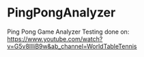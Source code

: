 # PingPongAnalyzer
Ping Pong Game Analyzer
Testing done on: https://www.youtube.com/watch?v=G5v8llliB9w&ab_channel=WorldTableTennis
